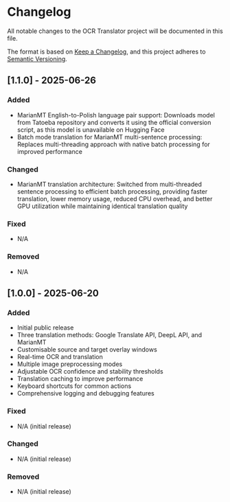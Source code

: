 # Changelog

All notable changes to the OCR Translator project will be documented in this file.

The format is based on [Keep a Changelog](https://keepachangelog.com/en/1.0.0/),
and this project adheres to [Semantic Versioning](https://semver.org/spec/v2.0.0.html).

## [1.1.0] - 2025-06-26

### Added
- MarianMT English-to-Polish language pair support: Downloads model from Tatoeba repository and converts it using the official conversion script, as this model is unavailable on Hugging Face
- Batch mode translation for MarianMT multi-sentence processing: Replaces multi-threading approach with native batch processing for improved performance

### Changed
- MarianMT translation architecture: Switched from multi-threaded sentence processing to efficient batch processing, providing faster translation, lower memory usage, reduced CPU overhead, and better GPU utilization while maintaining identical translation quality

### Fixed
- N/A

### Removed
- N/A

## [1.0.0] - 2025-06-20

### Added
- Initial public release
- Three translation methods: Google Translate API, DeepL API, and MarianMT
- Customisable source and target overlay windows
- Real-time OCR and translation
- Multiple image preprocessing modes
- Adjustable OCR confidence and stability thresholds
- Translation caching to improve performance
- Keyboard shortcuts for common actions
- Comprehensive logging and debugging features

### Fixed
- N/A (initial release)

### Changed
- N/A (initial release)

### Removed
- N/A (initial release)
